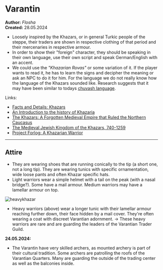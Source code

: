 # Varantin

**Author:** *Flosha*  
**Created:** 28.05.2024  

* Loosely inspired by the Khazars, or in general Turkic people of the steppe, their traders are shown in respective clothing of that period and their mercenaries in respective armour.
* In order to show their "foreign" character, they should be speaking in their own language, use their own script and speak German/English with an accent.
* We could use the _"Khazarian Rovas"_ or some variation of it. If the player wants to read it, he has to learn the signs and decipher the meaning or ask an NPC to do it for him. For the language we do not really know how the language of the Khazars sounded like. Research suggests that it may have been similar to todays [chuvash language](https://m.youtube.com/watch?v=I5ZJT20qloI&pp=ygUVbWFuIHNwZWFraW5oIGNodXZhc2gg).

Links:
* [Facts and Details: Khazars](https://europe.factsanddetails.com/article/entry-630.html)
* [An Introduction to the history of Khazaria](http://www.khazaria.com/khazar-history.html)
* [The Khazars: A Forgotten Medieval Empire that Ruled the Northern Caucasus](https://www.ancient-origins.net/history-famous-people/khazars-0011246)
* [The Medieval Jewish Kingdom of the Khazars, 740-1259](https://sourcebooks.fordham.edu/source/khazars1.asp)
* [Project Forlog: A Khazarian Warrior](https://sagy.vikingove.cz/en/inspiration-12-a-khazarian-warrior/)

---

## Attire

* They are wearing shoes that are running conically to the tip (a short one, not a long tip). They are wearing tunics with specific ornamentation, wide loose pants and often Khazar specific hats.
* Light warriors wear a simple helmet with a tail on the peak (with a nasal bridge?). Some have a mail armour. Medium warriors may have a lamellar armour on top. 

![heavykhazar](https://i.pinimg.com/originals/ad/ef/06/adef063b1c289596673316cca980ee25.jpg)
* Heavy warriors (above) wear a longer tunic with their lamellar armour reaching further down, their face hidden by a mail cover. They're often wearing a coat with discreet Varantian adornment. -> These heavy warriors are rare and are guarding the leaders of the Varantian Trader Guild. 

**24.05.2024:**  
* The Varantin have very skilled archers, as mounted archery is part of their cultural tradition. Some archers are patrolling the roofs of the Varantian Quarters. Many are guarding the outside of the trading center as well as the balconies inside. 
